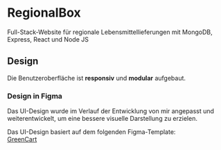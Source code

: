 # RegionalBox
Full-Stack-Website für regionale Lebensmittellieferungen mit MongoDB, Express, React und Node JS


## Design

Die Benutzeroberfläche ist **responsiv** und **modular** aufgebaut.

### Design in Figma

Das UI-Design wurde im Verlauf der Entwicklung von mir angepasst und weiterentwickelt, um eine bessere visuelle Darstellung zu erzielen.

Das UI-Design basiert auf dem folgenden Figma-Template:  
[GreenCart](https://www.figma.com/design/0JYbBdbL7eIoS0GSeMs6iZ/Green-Cart-Haven-Website-Landing-Page-Design--Community-?node-id=37-292&t=HakwDcIXtFGbxfNS-0)

